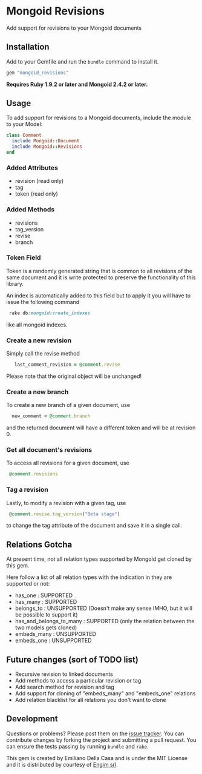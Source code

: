 # Mongoid Revisions

Add support for revisions to your Mongoid documents

## Installation

Add to your Gemfile and run the `bundle` command to install it.

 ```ruby
 gem "mongoid_revisions"
 ```

**Requires Ruby 1.9.2 or later and Mongoid 2.4.2 or later.**

## Usage

To add support for revisions to a Mongoid documents, include the module to your Model:

 ```ruby
 class Comment
   include Mongoid::Document
   include Mongoid::Revisions
 end
 ```

### Added Attributes

- revision (read only)
- tag
- token (read only)

### Added Methods

- revisions
- tag_version
- revise
- branch

### Token Field

Token is a randomly generated string that is common to all revisions of the same document and it is write protected to preserve the functionality of this library. 

An index is automatically added to this field but to apply it you will have to issue the following command

 ```ruby
  rake db:mongoid:create_indexes
 ```

like all mongoid indexes.

### Create a new revision

Simply call the revise method

 ```ruby
	last_comment_revision = @comment.revise
 ```

Please note that the original object will be unchanged! 

### Create a new branch

To create a new branch of a given document, use

```ruby
  new_comment = @comment.branch
 ```

and the returned document will have a different token and will be at revision 0.

### Get all document's revisions

To access all revisions for a given document, use

 ```ruby
  @comment.revisions
 ```

### Tag a revision

Lastly, to modify a revision with a given tag, use

 ```ruby
  @comment.revise.tag_version("Beta stage")
 ```

to change the tag attribute of the document and save it in a single call.

## Relations Gotcha

At present time, not all relation types supported by Mongoid get cloned by this gem. 

Here follow a list of all relation types with the indication in they are supported or not:

- has_one : SUPPORTED
- has_many : SUPPORTED
- belongs_to : UNSUPPORTED (Doesn't make any sense IMHO, but it will be possible to support it)
- has_and_belongs_to_many : SUPPORTED (only the relation between the two models gets cloned)
- embeds_many : UNSUPPORTED
- embeds_one : UNSUPPORTED

## Future changes (sort of TODO list)

- Recursive revision to linked documents
- Add methods to access a particular revision or tag
- Add search method for revision and tag
- Add support for cloning of "embeds_many" and "embeds_one" relations
- Add relation blacklist for all relations you don't want to clone

## Development

Questions or problems? Please post them on the [issue tracker](https://github.com/emilianodellacasa/mongoid_revisions/issues). You can contribute changes by forking the project and submitting a pull request. You can ensure the tests passing by running `bundle` and `rake`.

This gem is created by Emiliano Della Casa and is under the MIT License and it is distributed by courtesy of [Engim srl](http://www.engim.eu/en).
